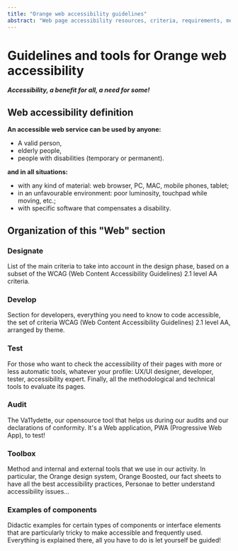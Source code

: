 ```yaml
---
title: "Orange web accessibility guidelines"
abstract: "Web page accessibility resources, criteria, requirements, methods and tools..."
---
```


# Guidelines and tools for Orange web accessibility  

***Accessibility, a benefit for all, a need for some!***

## Web accessibility definition
**An accessible web service can be used by anyone:**

- A valid person,
- elderly people,
- people with disabilities (temporary or permanent).

**and in all situations:**

- with any kind of material: web browser, PC, MAC, mobile phones, tablet;
- in an unfavourable environment: poor luminosity, touchpad while moving, etc.;
- with specific software that compensates a disability.
  
## Organization of this "Web" section

### Designate
List of the main criteria to take into account in the design phase, based on a subset of the <abbr>WCAG</abbr> (Web Content Accessibility Guidelines) 2.1 level AA criteria.

### Develop
Section for developers, everything you need to know to code accessible, the set of criteria <abbr>WCAG</abbr> (Web Content Accessibility Guidelines) 2.1 level AA, arranged by theme.

### Test
For those who want to check the accessibility of their pages with more or less automatic tools, whatever your profile: UX/UI designer, developer, tester, accessibility expert. Finally, all the methodological and technical tools to evaluate its pages.

### Audit
The Va11ydette, our opensource tool that helps us during our audits and our declarations of conformity. It's a Web application, PWA (Progressive Web App), to test!

### Toolbox
Method and internal and external tools that we use in our activity. In particular, the Orange design system, Orange Boosted, our fact sheets to have all the best accessibility practices, Personae to better understand accessibility issues...

### Examples of components

Didactic examples for certain types of components or interface elements that are particularly tricky to make accessible and frequently used. Everything is explained there, all you have to do is let yourself be guided!
